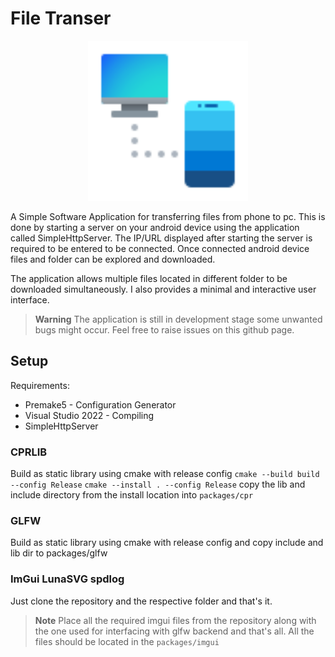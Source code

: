 
# File Transer

<p align="center">
  <img width="256" height="256" src="https://raw.githubusercontent.com/akash1474/file_transfer/abb7d72fe8b68efcd46e5af9df474f1af73720e3/assets/iot.svg"> 
</p>
A Simple Software Application for transferring files from phone to pc. This is done by starting a server on your android device using the application called SimpleHttpServer. The IP/URL displayed after starting the server is required to be entered to be connected. Once connected android device files and folder can be explored and downloaded.

The application allows multiple files located in different folder to be downloaded simultaneously. I also provides a minimal and interactive user interface.


> **Warning**
> The application is still in development stage some unwanted bugs might occur. Feel free to raise issues on this github page.


## Setup
Requirements:
* Premake5 - Configuration Generator
* Visual Studio 2022 - Compiling 
* SimpleHttpServer

### CPRLIB
Build as static library using cmake with release config
`cmake --build build --config Release`
`cmake --install . --config Release`
copy the lib and include directory from the install location into `packages/cpr`


### GLFW
Build as static library using cmake with release config and copy include and lib dir to packages/glfw

### ImGui LunaSVG spdlog
Just clone the repository and the respective folder and that's it.
> **Note**
> Place all the required imgui files from the repository along with the one used for interfacing with glfw backend and that's all. All the files should be located in the `packages/imgui` 